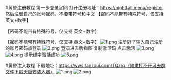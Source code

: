 #黄昏注册教程
第一步登录官网
打开注册地址：https://nightfall.menu/register
然后注册自己的账号密码，不要带符号和中文
【密码不能带有特殊符号，仅支持 英文+数字】

【密码不能带有特殊符号，仅支持 英文+数字】

【密码不能带有特殊符号，仅支持 英文+数字】
![1.png](https://s2.loli.net/2022/04/11/1fndQzuM8sojLmT.png)
注册好了输入自己注册的账号密码点登录
![2.png](https://s2.loli.net/2022/04/11/UGq1PBoCLW86E4g.png)
登录进去后看图 复制激活码 点击激活
![3.png](https://s2.loli.net/2022/04/11/KNDBWJY1g6oEHOL.png)
![4.png](https://s2.loli.net/2022/04/11/IG9z68X5rx7LoOJ.png)
提示绿字激活成功
![5.png](https://s2.loli.net/2022/04/11/ZoetDCwM41nOIHc.png)

#黄昏注入教程
下载地址：https://wws.lanzoui.com/TQzrq（如果打不开可去群文件下载天启安装入器）
![1.png](https://s2.loli.net/2022/04/11/rfL1W7bF8oUEhKx.png)
![2.png](https://s2.loli.net/2022/04/11/19rBRwH3UNOAyhT.png)
